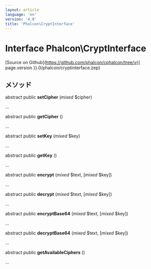 ```yaml
---
layout: article
language: 'en'
version: '4.0'
title: 'Phalcon\CryptInterface'
---
```

# Interface **Phalcon\CryptInterface**

[Source on Github](https://github.com/phalcon/cphalcon/tree/v{{ page.version }}.0/phalcon/cryptinterface.zep)

## メソッド

abstract public **setCipher** (*mixed* $cipher)

...

abstract public **getCipher** ()

...

abstract public **setKey** (*mixed* $key)

...

abstract public **getKey** ()

...

abstract public **encrypt** (*mixed* $text, [*mixed* $key])

...

abstract public **decrypt** (*mixed* $text, [*mixed* $key])

...

abstract public **encryptBase64** (*mixed* $text, [*mixed* $key])

...

abstract public **decryptBase64** (*mixed* $text, [*mixed* $key])

...

abstract public **getAvailableCiphers** ()

...